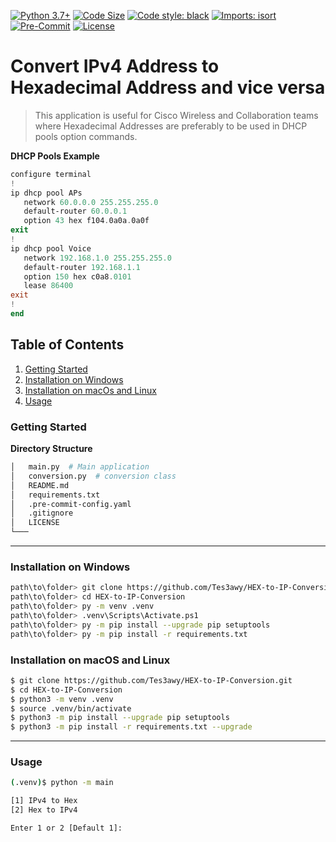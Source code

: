 [![Python 3.7+](https://img.shields.io/badge/python-3.7+-blue.svg?logo=python&style=flat-square)](https://www.python.org/downloads)
[![Code Size](https://img.shields.io/github/languages/code-size/Tes3awy/HEX-to-IP-Conversion?color=green&style=flat-square)](https://github.com/Tes3awy/HEX-to-IP-Conversion)
[![Code style: black](https://img.shields.io/badge/code%20style-black-000000.svg?style=flat-square)](https://github.com/psf/black)
[![Imports: isort](https://img.shields.io/badge/%20imports-isort-%231674b1?style=flat-square&labelColor=ef8336)](https://pycqa.github.io/isort/)
[![Pre-Commit](https://img.shields.io/badge/pre--commit-enabled-brightgreen?logo=pre-commit&logoColor=white&style=flat-square)](https://github.com/pre-commit/pre-commit)
[![License](https://img.shields.io/github/license/Tes3awy/HEX-to-IP-Conversion?color=purple&style=flat-square)](https://github.com/Tes3awy/HEX-to-IP-Conversion)

# Convert IPv4 Address to Hexadecimal Address and vice versa

> This application is useful for Cisco Wireless and Collaboration teams where Hexadecimal Addresses are preferably to be used in DHCP pools option commands.

**DHCP Pools Example**

```powershell
configure terminal
!
ip dhcp pool APs
   network 60.0.0.0 255.255.255.0
   default-router 60.0.0.1
   option 43 hex f104.0a0a.0a0f
exit
!
ip dhcp pool Voice
   network 192.168.1.0 255.255.255.0
   default-router 192.168.1.1
   option 150 hex c0a8.0101
   lease 86400
exit
!
end
```

## Table of Contents

1. [Getting Started](#getting-started)
2. [Installation on Windows](#installation-on-windows)
3. [Installation on macOs and Linux](#installation-on-macos-and-linux)
4. [Usage](#usage)

### Getting Started

**Directory Structure**

```bash
│   main.py  # Main application
│   conversion.py  # conversion class
│   README.md
│   requirements.txt
│   .pre-commit-config.yaml
│   .gitignore
│   LICENSE
└───
```

---

### Installation on Windows

```bash
path\to\folder> git clone https://github.com/Tes3awy/HEX-to-IP-Conversion.git
path\to\folder> cd HEX-to-IP-Conversion
path\to\folder> py -m venv .venv
path\to\folder> .venv\Scripts\Activate.ps1
path\to\folder> py -m pip install --upgrade pip setuptools
path\to\folder> py -m pip install -r requirements.txt
```

### Installation on macOS and Linux

```bash
$ git clone https://github.com/Tes3awy/HEX-to-IP-Conversion.git
$ cd HEX-to-IP-Conversion
$ python3 -m venv .venv
$ source .venv/bin/activate
$ python3 -m pip install --upgrade pip setuptools
$ python3 -m pip install -r requirements.txt --upgrade
```

---

### Usage

```bash
(.venv)$ python -m main

[1] IPv4 to Hex
[2] Hex to IPv4

Enter 1 or 2 [Default 1]:

```
